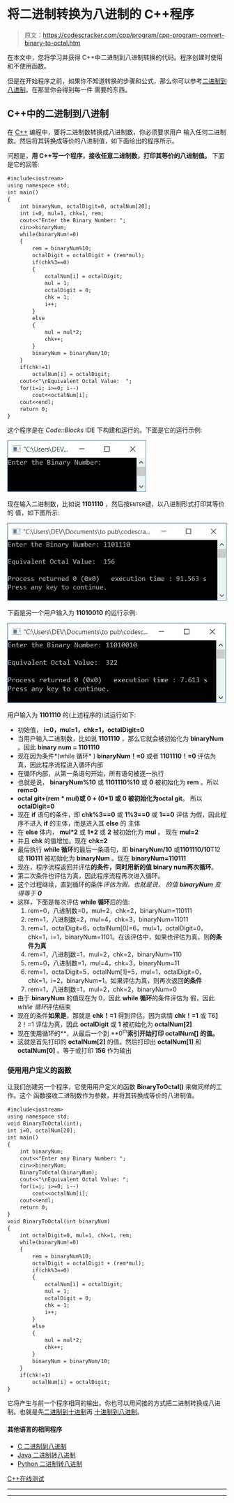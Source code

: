 # 将二进制转换为八进制的 C++程序

> 原文：<https://codescracker.com/cpp/program/cpp-program-convert-binary-to-octal.htm>

在本文中，您将学习并获得 C++中二进制到八进制转换的代码。程序创建时使用和不使用函数。

但是在开始程序之前，如果你不知道转换的步骤和公式，那么你可以参考[二进制到八进制](/computer-fundamental/binary-to-octal.htm)。在那里你会得到每一件 需要的东西。

## C++中的二进制到八进制

在 [C++](/cpp/index.htm) 编程中，要将二进制数转换成八进制数，你必须要求用户 输入任何二进制数。然后将其转换成等价的八进制值，如下面给出的程序所示。

问题是，**用 C++写一个程序，接收任意二进制数，打印其等价的八进制值。** 下面是它的回答:

```
#include<iostream>
using namespace std;
int main()
{
    int binaryNum, octalDigit=0, octalNum[20];
    int i=0, mul=1, chk=1, rem;
    cout<<"Enter the Binary Number: ";
    cin>>binaryNum;
    while(binaryNum!=0)
    {
        rem = binaryNum%10;
        octalDigit = octalDigit + (rem*mul);
        if(chk%3==0)
        {
            octalNum[i] = octalDigit;
            mul = 1;
            octalDigit = 0;
            chk = 1;
            i++;
        }
        else
        {
            mul = mul*2;
            chk++;
        }
        binaryNum = binaryNum/10;
    }
    if(chk!=1)
        octalNum[i] = octalDigit;
    cout<<"\nEquivalent Octal Value:  ";
    for(i=i; i>=0; i--)
        cout<<octalNum[i];
    cout<<endl;
    return 0;
}
```

这个程序是在 *Code::Blocks* IDE 下构建和运行的。下面是它的运行示例:

![C++ program convert number from binary to octal](img/7223bf37a74e2340d7307e636b5571dd.png)

现在输入二进制数，比如说 **1101110** ，然后按`ENTER`键，以八进制形式打印其等价的 值，如下图所示:

![binary to octal c++](img/7fb46210ddb43e274ab84a1ab8c3884b.png)

下面是另一个用户输入为 **11010010** 的运行示例:

![binary to octal conversion c++](img/4ad0b0f7ad384d1d290191f407a66491.png)

用户输入为 **1101110** 的(上述程序的)试运行如下:

*   初始值， **i=0，mul=1，chk=1，octalDigit=0**
*   当用户输入二进制数，比如说 **1101110** ，那么它就会被初始化为 **binaryNum** 。因此 **binary num = 1101110**
*   现在因为条件*(while 循环* ) **binaryNum！=0** 或者 **1101110！=0** 评估为 真，因此程序流程进入循环内部
*   在循环内部，从第一条语句开始，所有语句被逐一执行
*   也就是说， **binaryNum%10** 或 **1101110%10** 或 **0** 被初始化为 **rem** 。所以 **rem=0**
*   **octal git+(rem * mul)**或 **0 + (0*1)** 或 **0** 被初始化为**octal git**。 所以 **octalDigit=0**
*   现在 **if** 语句的条件，即 **chk%3==0** 或 **1%3==0** 或 **1==0** 评估 为假，因此程序不进入 **if** 的主体，而是进入其 **else** 的 主体
*   在 **else** 体内， **mul*2** 或 **1*2** 或 **2** 被初始化为 **mul** 。 现在 **mul=2**
*   并且 **chk** 的值增加。现在 **chk=2**
*   最后执行 **while 循环**的最后一条语句，即 **binaryNum/10** 或**1101110/10**T12 或 **110111** 被初始化为 **binaryNum** 。现在 **binaryNum=110111**
*   现在，程序流程返回并评估**的条件，同时用新的值 **binary num**再次循环**。
*   第二次条件也评估为真，因此程序流程再次进入循环。
*   这个过程继续，直到循环的条件*评估为假。也就是说， 的值 **binaryNum** 变得等于 **0***
*   这样，下面是每次评估 **while 循环**后的值:
    1.  rem=0，八进制数=0，mul=2，chk=2，binaryNum=110111
    2.  rem=1，八进制数=2，mul=4，chk=3，binaryNum=11011
    3.  rem=1，octalDigit=6，octalNum[0]=6，mul=1，octalDigit=0，chk=1，i=1，binaryNum=1101。在该评估中，如果也评估为真，则**的条件为真**
    4.  rem=1，八进制数=1，mul=2，chk=2，binaryNum=110
    5.  rem=0，八进制数=1，mul=4，chk=3，binaryNum=11
    6.  rem=1，octalDigit=5，octalNum[1]=5，mul=1，octalDigit=0，chk=1，i=2，binaryNum=1。如果评估为真，则再次返回**的条件**
    7.  rem=1，八进制数=1，mul=2，chk=2，binaryNum=0
*   由于 **binaryNum** 的值现在为 0，因此 **while 循环**的条件评估为 假，因此 *while 循环*评估结束
*   现在的条件**如果是**，那就是 **chk！=1** 得到评估。因为病情 **chk！=1** 或 T6】2！=1 评估为真，因此 **octalDigit** 或 **1** 被初始化为 **octalNum[2]**
*   现在使用循环的**，从最后一个到 **0<sup>th</sup>**索引开始打印 **octalNum[]** 的值。**
*   这就是首先打印的 **octalNum[2]** 的值。然后打印出 **octalNum[1]** 和 **octalNum[0]** 。等于或打印 **156** 作为输出

### 使用用户定义的函数

让我们创建另一个程序，它使用用户定义的函数 **BinaryToOctal()** 来做同样的工作。这个 函数接收二进制数作为参数，并将其转换成等价的八进制值。

```
#include<iostream>
using namespace std;
void BinaryToOctal(int);
int i=0, octalNum[20];
int main()
{
    int binaryNum;
    cout<<"Enter any Binary Number: ";
    cin>>binaryNum;
    BinaryToOctal(binaryNum);
    cout<<"\nEquivalent Octal Value: ";
    for(i=i; i>=0; i--)
        cout<<octalNum[i];
    cout<<endl;
    return 0;
}
void BinaryToOctal(int binaryNum)
{
    int octalDigit=0, mul=1, chk=1, rem;
    while(binaryNum!=0)
    {
        rem = binaryNum%10;
        octalDigit = octalDigit + (rem*mul);
        if(chk%3==0)
        {
            octalNum[i] = octalDigit;
            mul = 1;
            octalDigit = 0;
            chk = 1;
            i++;
        }
        else
        {
            mul = mul*2;
            chk++;
        }
        binaryNum = binaryNum/10;
    }
    if(chk!=1)
        octalNum[i] = octalDigit;
}
```

它将产生与前一个程序相同的输出。你也可以用间接的方式把二进制转换成八进制。也就是先[二进制到十进制](/cpp/program/cpp-program-convert-binary-to-decimal.htm)再 [十进制到八进制](/cpp/program/cpp-program-convert-decimal-to-octal.htm)。

#### 其他语言的相同程序

*   [C 二进制到八进制](/c/program/c-program-convert-binary-to-octal.htm)
*   [Java 二进制转八进制](/java/program/java-program-convert-binary-to-octal.htm)
*   [Python 二进制转八进制](/python/program/python-program-convert-binary-to-octal.htm)

[C++在线测试](/exam/showtest.php?subid=3)

* * *

* * *